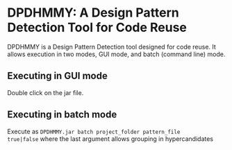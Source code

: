 DPDHMMY: A Design Pattern Detection Tool for Code Reuse
=======================================================
DPDHMMY is a Design Pattern Detection tool designed for code reuse.
It allows execution in two modes, GUI mode, and batch (command line) mode.

Executing in GUI mode
---------------------
Double click on the jar file.

Executing in batch mode
-----------------------
Execute as <code>DPDHMMY.jar batch project\_folder pattern\_file true|false</code>
where the last argument allows grouping in hypercandidates


